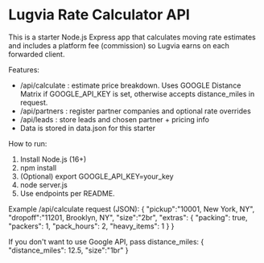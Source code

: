 
Lugvia Rate Calculator API
==========================

This is a starter Node.js Express app that calculates moving rate estimates and includes a platform fee (commission) so Lugvia earns on each forwarded client.

Features:
- /api/calculate : estimate price breakdown. Uses GOOGLE Distance Matrix if GOOGLE_API_KEY is set, otherwise accepts distance_miles in request.
- /api/partners : register partner companies and optional rate overrides
- /api/leads : store leads and chosen partner + pricing info
- Data is stored in data.json for this starter

How to run:
1. Install Node.js (16+)
2. npm install
3. (Optional) export GOOGLE_API_KEY=your_key
4. node server.js
5. Use endpoints per README.

Example /api/calculate request (JSON):
{
  "pickup":"10001, New York, NY",
  "dropoff":"11201, Brooklyn, NY",
  "size":"2br",
  "extras": { "packing": true, "packers": 1, "pack_hours": 2, "heavy_items": 1 }
}

If you don't want to use Google API, pass distance_miles:
{
  "distance_miles": 12.5,
  "size":"1br"
}
